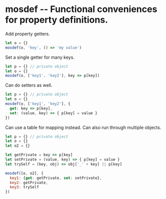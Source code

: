# mosdef -- Functional conveniences for property definitions.

Add property getters.

```javascript
let o = {}
mosdef(o, 'key', () => 'my value')
```

Set a single getter for many keys.

```javascript
let p = {} // private object
let o = {}
mosdef(o, ['key1', 'key2'], key => p[key])
```

Can do setters as well.

```javascript
let p = {} // private object
let o = {}
mosdef(o, ['key1', 'key2'], {
  get: key => p[key],
  set: (value, key) => { p[key] = value }
})
```

Can use a table for mapping instead. Can also run through multiple objects.

```javascript
let p = {} // private object
let o = {}
let o2 = {}

let getPrivate = key => p[key]
let setPrivate = (value, key) => { p[key] = value }
let trySelf = (key, obj) => obj['_' + key] || p[key]

mosdef([o, o2], {
  key1: {get: getPrivate, set: setPrivate},
  key2: getPrivate,
  key3: trySelf
})
```